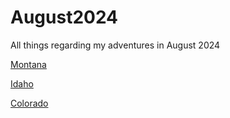 # August2024
All things regarding my adventures in August 2024

[Montana](Montana.md)

[Idaho](Idaho.md)

[Colorado](Colorado.md)

